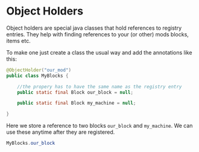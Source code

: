 # Object Holders
Object holders are special java classes that hold references to registry entries. They help with finding references to your (or other) mods blocks, items etc.

To make one just create a class the usual way and add the annotations like this:
```java
@ObjectHolder("our_mod")
public class MyBlocks {

    //the propery has to have the same name as the registry entry
    public static final Block our_block = null;

    public static final Block my_machine = null;

}
```
Here we store a reference to two blocks ``our_block`` and ``my_machine``. We can use these anytime after they are registered.
```java
MyBlocks.our_block
```